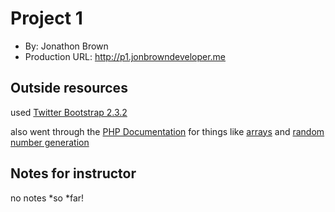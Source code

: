 # Project 1
+ By: Jonathon Brown
+ Production URL: <http://p1.jonbrowndeveloper.me>

## Outside resources

used [Twitter Bootstrap 2.3.2](http://getbootstrap.com/2.3.2/)

also went through the [PHP Documentation](http://php.net/manual/en) for things like [arrays](http://php.net/manual/en/language.types.array.php) and [random number generation](http://php.net/manual/en/function.array-rand.php)

## Notes for instructor

no notes *so *far!
